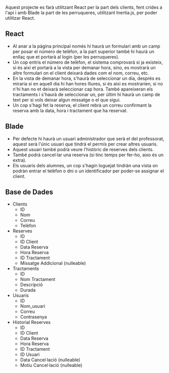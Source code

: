 Aquest projecte es farà utilitzant React per la part dels clients, fent crides a l'api i amb Blade la part de les perruqueres, utilitzant Inertia.js, per poder utilitzar React.

## React

-   Al anar a la pàgina principal només hi haurà un formulari amb un camp per posar el número de telèfon, a la part superior també hi haurà un enllaç que et portarà al login (per les perruqueres).
-   Un cop entris el número de telèfon, el sistema comprovarà si ja existeix, si és aixi et portarà a la vista per demanar hora, sino, es mostrarà un altre formulari on el client deixarà dades com el nom, correu, etc.
-   En la vista de demanar hora, s'haurà de seleccionar un dia, després es miraria si en aquell dia hi han hores lliures, si és aixi es mostrarien, si no n'hi han no et deixarà seleccionar cap hora. També apareixeran els tractaments i s'haurà de seleccionar un, per últim hi haurà un camp de text per si vols deixar algun missatge o el que sigui.
-   Un cop s'hagi fet la reserva, el client rebrà un correu confirmant la reserva amb la data, hora i tractament que ha reservat.

## Blade

-   Per defecte hi haurà un usuari administrador que serà el del professorat, aquest serà l'únic usuari que tindrà el permís per crear altres usuaris.
-   Aquest usuari també podrà veure l'històric de reserves dels clients.
-   També podrà cancel·lar una reserva (si tinc temps per fer-ho, aixo és un extra).
-   Els usuaris dels alumnes, un cop s'hagin loguejat tindràn una vista on podràn entrar el telèfon o dni o un identificador per poder-se assignar el client.

## Base de Dades

-   Clients
    -   ID
    -   Nom
    -   Correu
    -   Telèfon
-   Reserves
    -   ID
    -   ID Client
    -   Data Reserva
    -   Hora Reserva
    -   ID Tractament
    -   Missatge Addicional (nulleable)
-   Tractaments
    -   ID
    -   Nom Tractament
    -   Descripció
    -   Durada
-   Usuaris
    -   ID
    -   Nom_usuari
    -   Correu
    -   Contrasenya
-   Historial Reserves
    -   ID
    -   ID Client
    -   Data Reserva
    -   Hora Reserva
    -   ID Tractament
    -   ID Usuari
    -   Data Cancel·lació (nulleable)
    -   Motiu Cancel·lació (nulleable)
